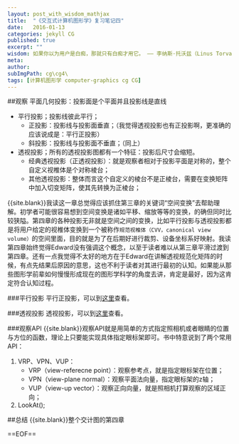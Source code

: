 ```yaml
---
layout: post_with_wisdom_mathjax
title:  "《交互式计算机图形学》复习笔记四"
date:   2016-01-13
categories: jekyll CG
published: true
excerpt: ""
wisdom: 如果你以为用户是白痴，那就只有白痴才用它。 —— 李纳斯·托沃兹（Linus Torvalds），LINUX之父
meta: 
author: 
subImgPath: cg\cg4\
tags: [计算机图形学 computer-graphics cg CG]
---
```


##观察
平面几何投影：投影面是个平面并且投影线是直线

* 平行投影；投影线彼此平行；
	* 正投影：投影线与投影面垂直；（我觉得透视投影也有正投影啊，更准确的应该说成是：平行正投影）
	* 斜投影：投影线与投影面不垂直；（同上）
* 透视投影；所有的透视投影图都有一个特征：投影后尺寸会缩短。
	* 经典透视投影（正透视投影）：就是观察者相对于投影平面是对称的，整个自定义视椎体是个对称棱台；
	* 其他透视投影：整体而言这个自定义的棱台不是正棱台，需要在变换矩阵中加入切变矩阵，使其先转换为正棱台；

{{site.blank}}我读这一章总觉得应该抓住第三章的关键词“空间变换”去帮助理解。初学者可能很容易想到空间变换是诸如平移、缩放等等的变换，的确但同时比较狭隘。第四章的各种投影无非就是空间之间的变换，比如平行投影与透视投影都是将用户给定的视椎体变换到一个被称作`规范视椎体（CVV，canonical view volume）`的空间里面，目的就是为了在后期好进行裁剪、设备坐标系好映射。我读第四章始终觉得Edward没有强调这个概念，以至于读者难以从第三章平滑过渡到第四章。还有一点我觉得不太好的地方在于Edward在讲解透视规范化矩阵的时候，有点先结果后原因的意思，这也不利于读者对其进行最初的认知。如果能从那些图形学前辈如何慢慢形成现在的图形学科学的角度去讲，肯定是最好，因为这肯定符合认知过程。

###平行投影
平行正投影，可以到[这里][myPostUrl1]查看。

###透视投影
透视投影，可以到[这里][myPostUrl2]查看。

###观察API
{{site.blank}}观察API就是用简单的方式指定照相机或者眼睛的位置与方位的函数，理论上只要能实现具体指定眼标架即可。书中特意说到了两个常用API：

1. VRP、VPN、VUP：
	* VRP（view-referecne point）：观察参考点，就是指定眼标架在位置；
	* VPN（view-plane normal）：观察平面法向量，指定眼标架的z轴；
	* VUP（view-up vector）：观察正向向量，就是照相机打算观察的区域正向；
2. LookAt();

##总结
{{site.blank}}整个交计图的第四章




==EOF==


[myPostUrl2]:{{site.basepath}}jekyll/cg/2015/07/26/perspective-projection-in-OpenGL.html
[myPostUrl1]:{{site.basepath}}jekyll/cg/2015/07/25/parallel-projection-in-OpenGL.html





